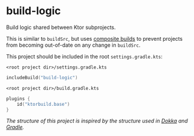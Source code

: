# build-logic

Build logic shared between Ktor subprojects.

This is similar to `buildSrc`, but uses [composite builds](https://docs.gradle.org/current/userguide/composite_builds.html)
to prevent projects from becoming out-of-date on any change in `buildSrc`.

This project should be included in the root `settings.gradle.kts`:

`<root project dir>/settings.gradle.kts`
```kotlin
includeBuild("build-logic")
```

`<root project dir>/build.gradle.kts`
```kotlin
plugins {
    id("ktorbuild.base")
}
```

*The structure of this project is inspired by the structure used in [Dokka](https://github.com/Kotlin/dokka/tree/v2.0.0/build-logic/src/main/kotlin) and [Gradle](https://github.com/gradle/gradle/tree/v8.12.0/build-logic/jvm/src/main/kotlin).*
